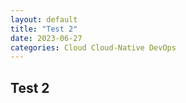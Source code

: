 ```yaml
---
layout: default
title: "Test 2"
date: 2023-06-27
categories: Cloud Cloud-Native DevOps
---
```


## Test 2
